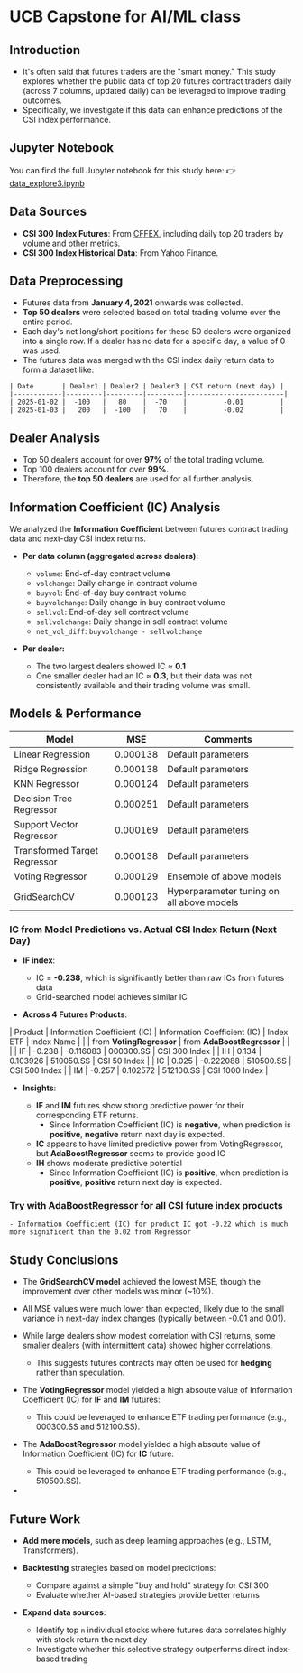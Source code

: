 # UCB Capstone for AI/ML class

## Introduction

* It's often said that futures traders are the "smart money." This study explores whether the public data of top 20 futures contract traders daily (across 7 columns, updated daily) can be leveraged to improve trading outcomes.
* Specifically, we investigate if this data can enhance predictions of the CSI index performance.

## Jupyter Notebook

You can find the full Jupyter notebook for this study here:
👉 [data\_explore3.ipynb](https://github.com/mingl2000/UCBCapstone/blob/main/data_explore3.ipynb)

## Data Sources

* **CSI 300 Index Futures**: From [CFFEX](http://www.cffex.com.cn), including daily top 20 traders by volume and other metrics.
* **CSI 300 Index Historical Data**: From Yahoo Finance.

## Data Preprocessing

* Futures data from **January 4, 2021** onwards was collected.
* **Top 50 dealers** were selected based on total trading volume over the entire period.
* Each day's net long/short positions for these 50 dealers were organized into a single row. If a dealer has no data for a specific day, a value of 0 was used.
* The futures data was merged with the CSI index daily return data to form a dataset like:

```
| Date       | Dealer1 | Dealer2 | Dealer3 | CSI return (next day) |
|------------|---------|---------|---------|------------------------|
| 2025-01-02 |  -100   |   80    |  -70    |         -0.01         |
| 2025-01-03 |   200   |  -100   |   70    |         -0.02         |
```

## Dealer Analysis

* Top 50 dealers account for over **97%** of the total trading volume.
* Top 100 dealers account for over **99%**.
* Therefore, the **top 50 dealers** are used for all further analysis.

## Information Coefficient (IC) Analysis

We analyzed the **Information Coefficient** between futures contract trading data and next-day CSI index returns.

* **Per data column (aggregated across dealers):**

  * `volume`: End-of-day contract volume
  * `volchange`: Daily change in contract volume
  * `buyvol`: End-of-day buy contract volume
  * `buyvolchange`: Daily change in buy contract volume
  * `sellvol`: End-of-day sell contract volume
  * `sellvolchange`: Daily change in sell contract volume
  * `net_vol_diff`: `buyvolchange - sellvolchange`

* **Per dealer:**

  * The two largest dealers showed IC ≈ **0.1**
  * One smaller dealer had an IC ≈ **0.3**, but their data was not consistently available and their trading volume was small.

## Models & Performance

| Model                        | MSE      | Comments                                  |
| ---------------------------- | -------- | ----------------------------------------- |
| Linear Regression            | 0.000138 | Default parameters                        |
| Ridge Regression             | 0.000138 | Default parameters                        |
| KNN Regressor                | 0.000124 | Default parameters                        |
| Decision Tree Regressor      | 0.000251 | Default parameters                        |
| Support Vector Regressor     | 0.000169 | Default parameters                        |
| Transformed Target Regressor | 0.000138 | Default parameters                        |
| Voting Regressor             | 0.000129 | Ensemble of above models                  |
| GridSearchCV                 | 0.000123 | Hyperparameter tuning on all above models |


### IC from Model Predictions vs. Actual CSI Index Return (Next Day)

* **IF index**:

  * IC = **-0.238**, which is significantly better than raw ICs from futures data
  * Grid-searched model achieves similar IC

* **Across 4 Futures Products**:

| Product | Information Coefficient (IC)  | Information Coefficient (IC)  |     Index ETF   | Index Name      | 
|         | from  **VotingRegressor**     | from  **AdaBoostRegressor**   |                 |                 |
| IF      |           -0.238              |           -0.116083           |     000300.SS   | CSI 300 Index   |
| IH      |            0.134              |            0.103926           |     510050.SS   | CSI 50 Index    |
| IC      |            0.025              |           -0.222088           |     510500.SS   | CSI 500 Index   |
| IM      |           -0.257              |            0.102572           |     512100.SS   | CSI 1000 Index  |




* **Insights**:

  * **IF** and **IM** futures show strong predictive power for their corresponding ETF returns.
    - Since Information Coefficient (IC) is **negative**, when prediction is **positive**, **negative** return next day is expected. 
  * **IC** appears to have limited predictive power from VotingRegressor, but **AdaBoostRegressor** seems to provide good IC
  * **IH** shows moderate predictive potential
    - Since Information Coefficient (IC) is **positive**, when prediction is **positive**, **positive** return next day is expected. 


### Try with AdaBoostRegressor for all CSI future index products
    - Information Coefficient (IC) for product IC got -0.22 which is much more significent than the 0.02 from Regressor

## Study Conclusions

* The **GridSearchCV model** achieved the lowest MSE, though the improvement over other models was minor (\~10%).
* All MSE values were much lower than expected, likely due to the small variance in next-day index changes (typically between -0.01 and 0.01).
* While large dealers show modest correlation with CSI returns, some smaller dealers (with intermittent data) showed higher correlations.

  * This suggests futures contracts may often be used for **hedging** rather than speculation.
* The **VotingRegressor** model yielded a high absoute value of Information Coefficient (IC) for **IF** and **IM** futures:
  * This could be leveraged to enhance ETF trading performance (e.g., 000300.SS and 512100.SS).

* The **AdaBoostRegressor** model yielded a high absoute value of Information Coefficient (IC)  for **IC** future:
  * This could be leveraged to enhance ETF trading performance (e.g., 510500.SS).
*

## Future Work

* **Add more models**, such as deep learning approaches (e.g., LSTM, Transformers).
* **Backtesting** strategies based on model predictions:

  * Compare against a simple "buy and hold" strategy for CSI 300
  * Evaluate whether AI-based strategies provide better returns
* **Expand data sources**:

  * Identify top `n` individual stocks where futures data correlates highly with stock return the next day
  * Investigate whether this selective strategy outperforms direct index-based trading


